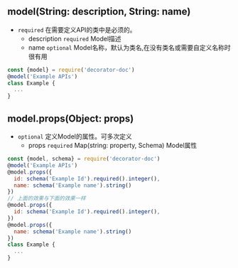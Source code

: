 
## model(String: description, String: name)
- `required` 在需要定义API的类中是必须的。
  - description `required` Model描述
  - name `optional` Model名称，默认为类名,在没有类名或需要自定义名称时很有用
~~~javascript
const {model} = require('decorator-doc')
@model('Example APIs')
class Example {
  ...
}
~~~

## model.props(Object: props)
- `optional` 定义Model的属性。可多次定义
  - props `required` Map(string: property, Schema) Model属性
~~~javascript
const {model, schema} = require('decorator-doc')
@model('Example APIs')
@model.props({
  id: schema('Example Id').required().integer(),
  name: schema('Example name').string()
})
// 上面的效果与下面的效果一样
@model.props({
  id: schema('Example Id').required().integer(),
})
@model.props({
  name: schema('Example name').string()
})
class Example {
  ...
}
~~~
